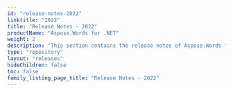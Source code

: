 ```yaml
---
id: "release-notes-2022"
linktitle: "2022"
title: "Release Notes - 2022"
productName: "Aspose.Words for .NET"
weight: 2
description: "This section contains the release notes of Aspose.Words for .NET for the year 2022. In these release notes, we are publishing the list of issues that have been fixed in the current version, as well as any public API and behavioral changes."
type: "repository"
layout: "releases"
hideChildren: false
toc: false
family_listing_page_title: "Release Notes - 2022"
---
```

